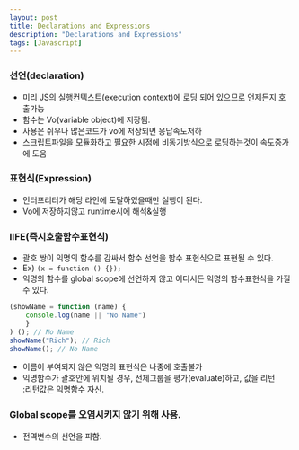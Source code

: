 ```yaml
---
layout: post
title: Declarations and Expressions
description: "Declarations and Expressions"
tags: [Javascript]
---
```

### 선언(declaration)
- 미리 JS의 실행컨텍스트(execution context)에 로딩 되어 있으므로 언제든지 호출가능
- 함수는 Vo(variable object)에 저장됨.
- 사용은 쉬우나 많은코드가 vo에 저장되면 응답속도저하
- 스크립트파일을 모듈화하고 필요한 시점에 비동기방식으로 로딩하는것이 속도증가에 도움

### 표현식(Expression)
- 인터프리터가 해당 라인에 도달하였을때만 실행이 된다.
- Vo에 저장하지않고 runtime시에 해석&실행

### IIFE(즉시호출함수표현식)
- 괄호 쌍이 익명의 함수를 감싸서 함수 선언을 함수 표현식으로 표현될 수 있다.
- Ex) `(x = function () {});`
- 익명의 함수를 global scope에 선언하지 않고 어디서든 익명의 함수표현식을 가질 수 있다.
	
```javascript
(showName = function (name) {
    console.log(name || "No Name")
    }
) (); // No Name
showName("Rich"); // Rich
showName(); // No Name
```

- 이름이 부여되지 않은 익명의 표현식은 나중에 호출불가
- 익명함수가 괄호안에 위치될 경우, 전체그룹을 평가(evaluate)하고, 값을 리턴  
:리턴값은 익명함수 자신.
	
### Global scope를 오염시키지 않기 위해 사용.
- 전역변수의 선언을 피함.
